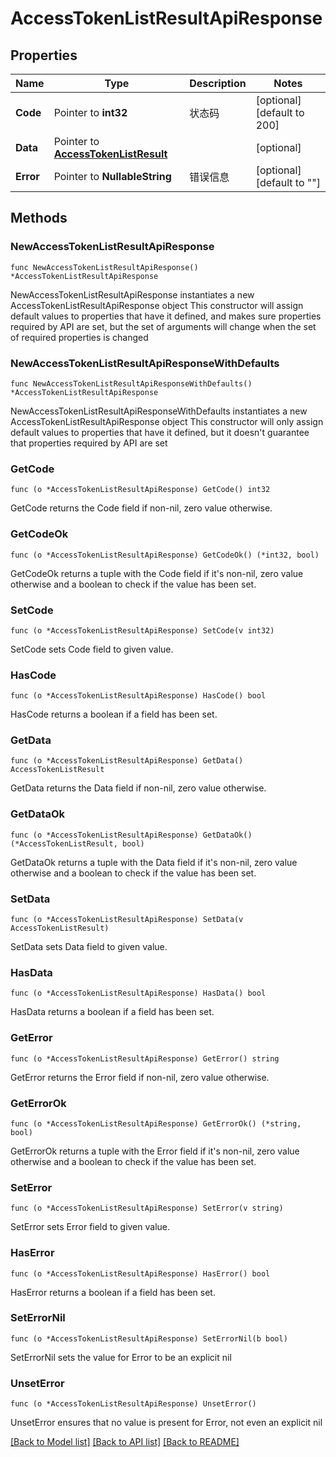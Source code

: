 # AccessTokenListResultApiResponse

## Properties

Name | Type | Description | Notes
------------ | ------------- | ------------- | -------------
**Code** | Pointer to **int32** | 状态码 | [optional] [default to 200]
**Data** | Pointer to [**AccessTokenListResult**](AccessTokenListResult.md) |  | [optional] 
**Error** | Pointer to **NullableString** | 错误信息 | [optional] [default to ""]

## Methods

### NewAccessTokenListResultApiResponse

`func NewAccessTokenListResultApiResponse() *AccessTokenListResultApiResponse`

NewAccessTokenListResultApiResponse instantiates a new AccessTokenListResultApiResponse object
This constructor will assign default values to properties that have it defined,
and makes sure properties required by API are set, but the set of arguments
will change when the set of required properties is changed

### NewAccessTokenListResultApiResponseWithDefaults

`func NewAccessTokenListResultApiResponseWithDefaults() *AccessTokenListResultApiResponse`

NewAccessTokenListResultApiResponseWithDefaults instantiates a new AccessTokenListResultApiResponse object
This constructor will only assign default values to properties that have it defined,
but it doesn't guarantee that properties required by API are set

### GetCode

`func (o *AccessTokenListResultApiResponse) GetCode() int32`

GetCode returns the Code field if non-nil, zero value otherwise.

### GetCodeOk

`func (o *AccessTokenListResultApiResponse) GetCodeOk() (*int32, bool)`

GetCodeOk returns a tuple with the Code field if it's non-nil, zero value otherwise
and a boolean to check if the value has been set.

### SetCode

`func (o *AccessTokenListResultApiResponse) SetCode(v int32)`

SetCode sets Code field to given value.

### HasCode

`func (o *AccessTokenListResultApiResponse) HasCode() bool`

HasCode returns a boolean if a field has been set.

### GetData

`func (o *AccessTokenListResultApiResponse) GetData() AccessTokenListResult`

GetData returns the Data field if non-nil, zero value otherwise.

### GetDataOk

`func (o *AccessTokenListResultApiResponse) GetDataOk() (*AccessTokenListResult, bool)`

GetDataOk returns a tuple with the Data field if it's non-nil, zero value otherwise
and a boolean to check if the value has been set.

### SetData

`func (o *AccessTokenListResultApiResponse) SetData(v AccessTokenListResult)`

SetData sets Data field to given value.

### HasData

`func (o *AccessTokenListResultApiResponse) HasData() bool`

HasData returns a boolean if a field has been set.

### GetError

`func (o *AccessTokenListResultApiResponse) GetError() string`

GetError returns the Error field if non-nil, zero value otherwise.

### GetErrorOk

`func (o *AccessTokenListResultApiResponse) GetErrorOk() (*string, bool)`

GetErrorOk returns a tuple with the Error field if it's non-nil, zero value otherwise
and a boolean to check if the value has been set.

### SetError

`func (o *AccessTokenListResultApiResponse) SetError(v string)`

SetError sets Error field to given value.

### HasError

`func (o *AccessTokenListResultApiResponse) HasError() bool`

HasError returns a boolean if a field has been set.

### SetErrorNil

`func (o *AccessTokenListResultApiResponse) SetErrorNil(b bool)`

 SetErrorNil sets the value for Error to be an explicit nil

### UnsetError
`func (o *AccessTokenListResultApiResponse) UnsetError()`

UnsetError ensures that no value is present for Error, not even an explicit nil

[[Back to Model list]](../README.md#documentation-for-models) [[Back to API list]](../README.md#documentation-for-api-endpoints) [[Back to README]](../README.md)


